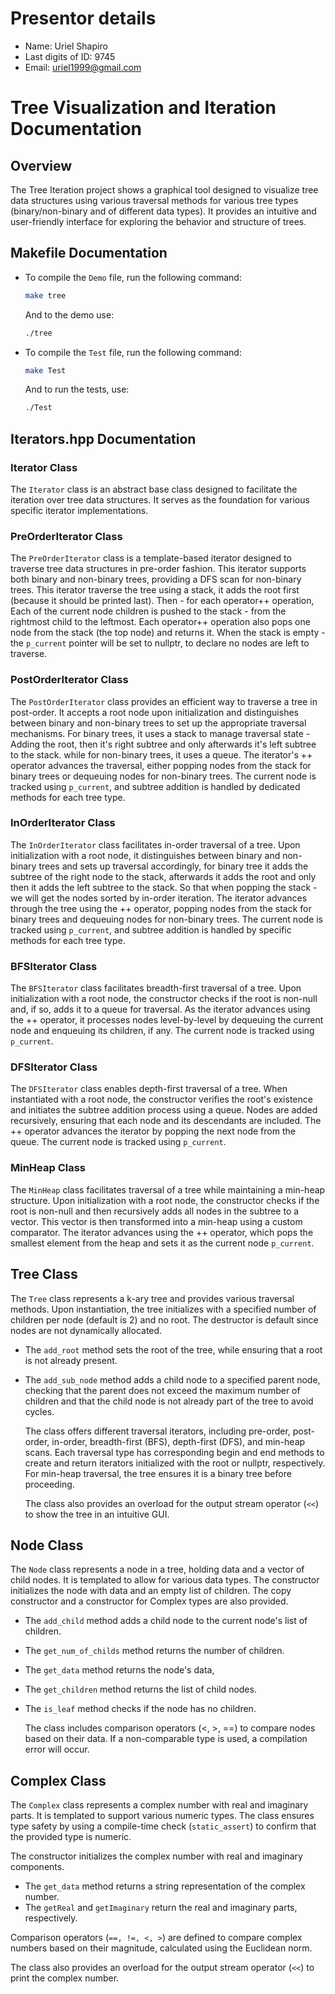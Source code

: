 # Presentor details

- Name: Uriel Shapiro
- Last digits of ID: 9745
- Email: <uriel1999@gmail.com>

# Tree Visualization and Iteration Documentation

## Overview

The Tree Iteration project shows a graphical tool designed to visualize tree data structures using various traversal methods for various tree types (binary/non-binary and of different data types). It provides an intuitive and user-friendly interface for exploring the behavior and structure of trees.

## Makefile Documentation

- To compile the `Demo` file, run the following command:
  
  ```bash
  make tree
  ```

  And to the demo use:

  ```bash
  ./tree
  ```

- To compile the `Test` file, run the following command:

  ```bash
  make Test
  ```

  And to run the tests, use:

  ```bash
  ./Test
  ```

## Iterators.hpp Documentation

### Iterator Class

   The `Iterator` class is an abstract base class designed to facilitate the iteration over tree data structures. It serves as the foundation for various specific       iterator implementations.

### PreOrderIterator Class

  The `PreOrderIterator` class is a template-based iterator designed to traverse tree data structures in pre-order fashion. This iterator supports both binary and non-binary trees, providing a DFS scan for non-binary trees.
  This iterator traverse the tree using a stack, it adds the root first (because it should be printed last). Then - for each operator++ operation, Each of the current node children is pushed to the stack - from the rightmost child to the leftmost.
  Each operator++ operation also pops one node from the stack (the top node) and returns it.
  When the stack is empty - the `p_current` pointer will be set to nullptr, to declare no nodes are left to traverse.

### PostOrderIterator Class

  The `PostOrderIterator` class provides an efficient way to traverse a tree in post-order. It accepts a root node upon initialization and distinguishes between binary and non-binary trees to set up the appropriate traversal mechanisms. For binary trees, it uses a stack to manage traversal state - Adding the root, then it's right subtree and only afterwards it's left subtree to the stack. while for non-binary trees, it uses a queue. The iterator's ++ operator advances the traversal, either popping nodes from the stack for binary trees or dequeuing nodes for non-binary trees. The current node is tracked using `p_current`, and subtree addition is handled by dedicated methods for each tree type.

### InOrderIterator Class

  The `InOrderIterator` class facilitates in-order traversal of a tree. Upon initialization with a root node, it distinguishes between binary and non-binary trees and sets up traversal accordingly, for binary tree it adds the subtree of the right node to the stack, afterwards it adds the root and only then it adds the left subtree to the stack. So that when popping the stack - we will get the nodes sorted by in-order iteration.  The iterator advances through the tree using the ++ operator, popping nodes from the stack for binary trees and dequeuing nodes for non-binary trees. The current node is tracked using `p_current`, and subtree addition is handled by specific methods for each tree type.

### BFSIterator Class

  The `BFSIterator` class facilitates breadth-first traversal of a tree. Upon initialization with a root node, the constructor checks if the root is non-null and, if so, adds it to a queue for traversal. As the iterator advances using the ++ operator, it processes nodes level-by-level by dequeuing the current node and enqueuing its children, if any. The current node is tracked using `p_current`.

### DFSIterator Class

  The `DFSIterator` class enables depth-first traversal of a tree. When instantiated with a root node, the constructor verifies the root's existence and initiates the subtree addition process using a queue. Nodes are added recursively, ensuring that each node and its descendants are included. The ++ operator advances the iterator by popping the next node from the queue. The current node is tracked using `p_current`.

### MinHeap Class

  The `MinHeap` class facilitates traversal of a tree while maintaining a min-heap structure. Upon initialization with a root node, the constructor checks if the root is non-null and then recursively adds all nodes in the subtree to a vector. This vector is then transformed into a min-heap using a custom comparator. The iterator advances using the ++ operator, which pops the smallest element from the heap and sets it as the current node `p_current`.

## Tree Class

  The `Tree` class represents a k-ary tree and provides various traversal methods. Upon instantiation, the tree initializes with a specified number of children per node (default is 2) and no root. The destructor is default since nodes are not dynamically allocated.

- The `add_root` method sets the root of the tree, while ensuring that a root is not already present.
- The `add_sub_node` method adds a child node to a specified parent node, checking that the parent does not exceed the maximum number of children and that the child node is not already part of the tree to avoid cycles.

  The class offers different traversal iterators, including pre-order, post-order, in-order, breadth-first (BFS), depth-first (DFS), and min-heap scans. Each traversal type has corresponding begin and end methods to create and return iterators initialized with the root or nullptr, respectively. For min-heap traversal, the tree ensures it is a binary tree before proceeding.

   The class also provides an overload for the output stream operator (`<<`) to show the tree in an intuitive GUI.

## Node Class

  The `Node` class represents a node in a tree, holding data and a vector of child nodes. It is templated to allow for various data types. The constructor initializes the node with data and an empty list of children. The copy constructor and a constructor for Complex types are also provided.

- The `add_child` method adds a child node to the current node's list of children.
- The `get_num_of_childs` method returns the number of children.
- The `get_data` method returns the node's data,
- The `get_children` method returns the list of child nodes.
- The `is_leaf` method checks if the node has no children.

  The class includes comparison operators (<, >, ==) to compare nodes based on their data. If a non-comparable type is used, a compilation error will occur.

## Complex Class

  The `Complex` class represents a complex number with real and imaginary parts. It is templated to support various numeric types. The class ensures type safety by using a compile-time check (`static_assert`) to confirm that the provided type is numeric.

The constructor initializes the complex number with real and imaginary components.

- The `get_data` method returns a string representation of the complex number.
- The `getReal` and `getImaginary` return the real and imaginary parts, respectively.

Comparison operators (`==, !=, <, >`) are defined to compare complex numbers based on their magnitude, calculated using the Euclidean norm.

 The class also provides an overload for the output stream operator (`<<`) to print the complex number.

